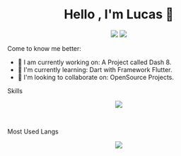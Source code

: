 <h1 align="center">Hello , I'm Lucas 👋</h1>
<p align="center">
    <img src="https://img.shields.io/badge/County-Brasil-green">
    <img src="https://img.shields.io/badge/Github-Luc4sD3v-orange">
</p>

Come to know me better:

- 🔭 I am currently working on: A Project called Dash 8.
- 🌱 I'm currently learning: Dart with Framework Flutter.
- 👯 I'm looking to collaborate on: OpenSource Projects.

Skills

<p align="center">
<img src="https://github-readme-stats.vercel.app/api?username=luc4sd3v&show_icons=true">
</p>
<br />

Most Used Langs

<p align="center">
<img src="https://github-readme-stats.vercel.app/api/top-langs/?username=luc4sd3v&langs_count=999">
</p>
